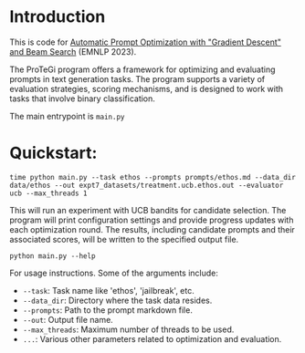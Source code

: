 
# Introduction

This is code for [Automatic Prompt Optimization with "Gradient Descent" and Beam Search](https://arxiv.org/abs/2305.03495) (EMNLP 2023).

The ProTeGi program offers a framework for optimizing and evaluating prompts in text generation tasks. The program supports a variety of evaluation strategies, scoring mechanisms, and is designed to work with tasks that involve binary classification.

The main entrypoint is `main.py`

# Quickstart:
```
time python main.py --task ethos --prompts prompts/ethos.md --data_dir data/ethos --out expt7_datasets/treatment.ucb.ethos.out --evaluator ucb --max_threads 1
```

This will run an experiment with UCB bandits for candidate selection. The program will print configuration settings and provide progress updates with each optimization round. The results, including candidate prompts and their associated scores, will be written to the specified output file.

```
python main.py --help
```

For usage instructions. Some of the arguments include:

* `--task`: Task name like 'ethos', 'jailbreak', etc.
* `--data_dir`: Directory where the task data resides.
* `--prompts`: Path to the prompt markdown file.
* `--out`: Output file name.
* `--max_threads`: Maximum number of threads to be used.
* `...`: Various other parameters related to optimization and evaluation.
